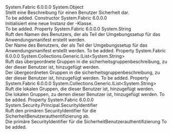 <Type Name="SecurityUserDescription" FullName="System.Fabric.Description.SecurityUserDescription">
  <TypeSignature Language="C#" Value="public sealed class SecurityUserDescription" />
  <TypeSignature Language="ILAsm" Value=".class public auto ansi sealed beforefieldinit SecurityUserDescription extends System.Object" />
  <TypeSignature Language="DocId" Value="T:System.Fabric.Description.SecurityUserDescription" />
  <TypeSignature Language="VB.NET" Value="Public NotInheritable Class SecurityUserDescription" />
  <TypeSignature Language="F#" Value="type SecurityUserDescription = class" />
  <AssemblyInfo>
    <AssemblyName>System.Fabric</AssemblyName>
    <AssemblyVersion>6.0.0.0</AssemblyVersion>
  </AssemblyInfo>
  <Base>
    <BaseTypeName>System.Object</BaseTypeName>
  </Base>
  <Interfaces />
  <Docs>
    <summary>
      <para>Stellt eine Beschreibung für einen Benutzer Sicherheit dar.</para>
    </summary>
    <remarks>To be added.</remarks>
  </Docs>
  <Members>
    <Member MemberName=".ctor">
      <MemberSignature Language="C#" Value="public SecurityUserDescription ();" />
      <MemberSignature Language="ILAsm" Value=".method public hidebysig specialname rtspecialname instance void .ctor() cil managed" />
      <MemberSignature Language="DocId" Value="M:System.Fabric.Description.SecurityUserDescription.#ctor" />
      <MemberSignature Language="VB.NET" Value="Public Sub New ()" />
      <MemberType>Constructor</MemberType>
      <AssemblyInfo>
        <AssemblyName>System.Fabric</AssemblyName>
        <AssemblyVersion>6.0.0.0</AssemblyVersion>
      </AssemblyInfo>
      <Parameters />
      <Docs>
        <summary>
          <para>Initialisiert eine neue Instanz der <see cref="T:System.Fabric.Description.SecurityUserDescription" />-Klasse. </para>
        </summary>
        <remarks>To be added.</remarks>
      </Docs>
    </Member>
    <Member MemberName="Name">
      <MemberSignature Language="C#" Value="public string Name { get; }" />
      <MemberSignature Language="ILAsm" Value=".property instance string Name" />
      <MemberSignature Language="DocId" Value="P:System.Fabric.Description.SecurityUserDescription.Name" />
      <MemberSignature Language="VB.NET" Value="Public ReadOnly Property Name As String" />
      <MemberSignature Language="F#" Value="member this.Name : string" Usage="System.Fabric.Description.SecurityUserDescription.Name" />
      <MemberType>Property</MemberType>
      <AssemblyInfo>
        <AssemblyName>System.Fabric</AssemblyName>
        <AssemblyVersion>6.0.0.0</AssemblyVersion>
      </AssemblyInfo>
      <ReturnValue>
        <ReturnType>System.String</ReturnType>
      </ReturnValue>
      <Docs>
        <summary>
          <para>Ruft den Namen des Benutzers, der als Teil der Umgebungssetup für das Anwendungsmanifest erstellt werden. </para>
        </summary>
        <value>
          <para>Der Name des Benutzers, der als Teil der Umgebungssetup für das Anwendungsmanifest erstellt werden. </para>
        </value>
        <remarks>To be added.</remarks>
      </Docs>
    </Member>
    <Member MemberName="ParentApplicationGroups">
      <MemberSignature Language="C#" Value="public System.Collections.Generic.IList&lt;string&gt; ParentApplicationGroups { get; }" />
      <MemberSignature Language="ILAsm" Value=".property instance class System.Collections.Generic.IList`1&lt;string&gt; ParentApplicationGroups" />
      <MemberSignature Language="DocId" Value="P:System.Fabric.Description.SecurityUserDescription.ParentApplicationGroups" />
      <MemberSignature Language="VB.NET" Value="Public ReadOnly Property ParentApplicationGroups As IList(Of String)" />
      <MemberSignature Language="F#" Value="member this.ParentApplicationGroups : System.Collections.Generic.IList&lt;string&gt;" Usage="System.Fabric.Description.SecurityUserDescription.ParentApplicationGroups" />
      <MemberType>Property</MemberType>
      <AssemblyInfo>
        <AssemblyName>System.Fabric</AssemblyName>
        <AssemblyVersion>6.0.0.0</AssemblyVersion>
      </AssemblyInfo>
      <ReturnValue>
        <ReturnType>System.Collections.Generic.IList&lt;System.String&gt;</ReturnType>
      </ReturnValue>
      <Docs>
        <summary>
          <para>Ruft das übergeordnete Gruppen in die sicherheitsgruppenbeschreibung, zu der dieser Benutzer ist, hinzugefügt werden. </para>
        </summary>
        <value>
          <para>Der übergeordneten Gruppen in die sicherheitsgruppenbeschreibung, zu der dieser Benutzer ist, hinzugefügt werden. </para>
        </value>
        <remarks>To be added.</remarks>
      </Docs>
    </Member>
    <Member MemberName="ParentSystemGroups">
      <MemberSignature Language="C#" Value="public System.Collections.Generic.IList&lt;string&gt; ParentSystemGroups { get; }" />
      <MemberSignature Language="ILAsm" Value=".property instance class System.Collections.Generic.IList`1&lt;string&gt; ParentSystemGroups" />
      <MemberSignature Language="DocId" Value="P:System.Fabric.Description.SecurityUserDescription.ParentSystemGroups" />
      <MemberSignature Language="VB.NET" Value="Public ReadOnly Property ParentSystemGroups As IList(Of String)" />
      <MemberSignature Language="F#" Value="member this.ParentSystemGroups : System.Collections.Generic.IList&lt;string&gt;" Usage="System.Fabric.Description.SecurityUserDescription.ParentSystemGroups" />
      <MemberType>Property</MemberType>
      <AssemblyInfo>
        <AssemblyName>System.Fabric</AssemblyName>
        <AssemblyVersion>6.0.0.0</AssemblyVersion>
      </AssemblyInfo>
      <ReturnValue>
        <ReturnType>System.Collections.Generic.IList&lt;System.String&gt;</ReturnType>
      </ReturnValue>
      <Docs>
        <summary>
          <para>Ruft die lokalen Gruppen, die dieser Benutzer ist, hinzugefügt werden.</para>
        </summary>
        <value>
          <para>Die lokalen Gruppen, zu denen dieser Benutzer ist, hinzugefügt werden.</para>
        </value>
        <remarks>To be added.</remarks>
      </Docs>
    </Member>
    <Member MemberName="Sid">
      <MemberSignature Language="C#" Value="public System.Security.Principal.SecurityIdentifier Sid { get; }" />
      <MemberSignature Language="ILAsm" Value=".property instance class System.Security.Principal.SecurityIdentifier Sid" />
      <MemberSignature Language="DocId" Value="P:System.Fabric.Description.SecurityUserDescription.Sid" />
      <MemberSignature Language="VB.NET" Value="Public ReadOnly Property Sid As SecurityIdentifier" />
      <MemberSignature Language="F#" Value="member this.Sid : System.Security.Principal.SecurityIdentifier" Usage="System.Fabric.Description.SecurityUserDescription.Sid" />
      <MemberType>Property</MemberType>
      <AssemblyInfo>
        <AssemblyName>System.Fabric</AssemblyName>
        <AssemblyVersion>6.0.0.0</AssemblyVersion>
      </AssemblyInfo>
      <ReturnValue>
        <ReturnType>System.Security.Principal.SecurityIdentifier</ReturnType>
      </ReturnValue>
      <Docs>
        <summary>
          <para>
            Ruft den primären SecurityIdentifier für die SicherheitBenutzerauthentifizierung ab.
            </para>
        </summary>
        <value>
              Die primäre SecurityIdentifier für die SicherheitBenutzerauthentifizierung
            </value>
        <remarks>To be added.</remarks>
      </Docs>
    </Member>
  </Members>
</Type>